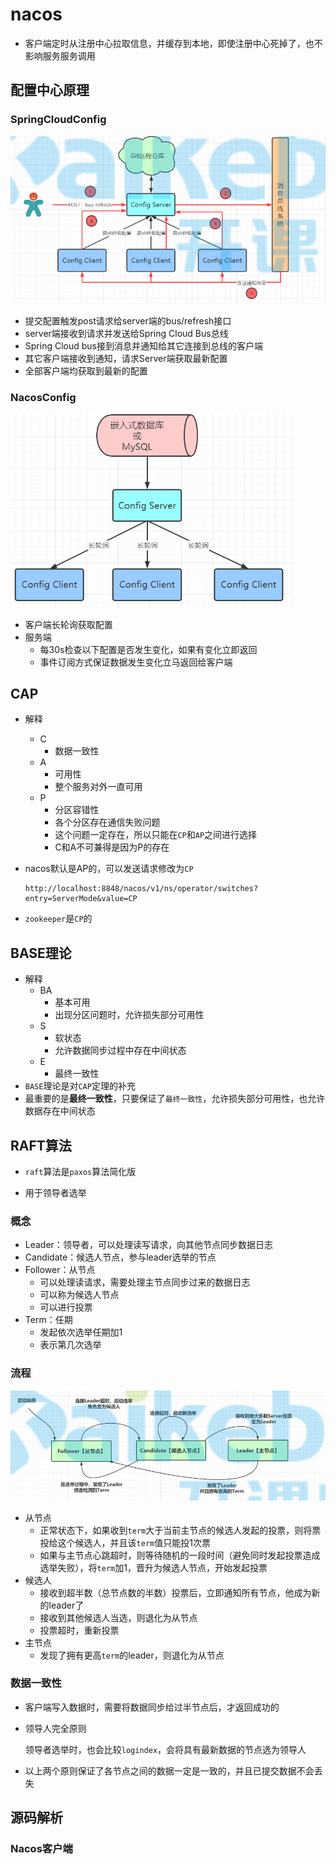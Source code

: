 # nacos

+ 客户端定时从注册中心拉取信息，并缓存到本地，即使注册中心死掉了，也不影响服务服务调用

## 配置中心原理

### SpringCloudConfig

![image-20210104002317403](assets/image-20210104002317403.png) 

+ 提交配置触发post请求给server端的bus/refresh接口
+  server端接收到请求并发送给Spring Cloud Bus总线
+ Spring Cloud bus接到消息并通知给其它连接到总线的客户端
+ 其它客户端接收到通知，请求Server端获取最新配置
+ 全部客户端均获取到最新的配置

### NacosConfig

![image-20210104002429824](assets/image-20210104002429824.png) 

+ 客户端长轮询获取配置
+ 服务端
  + 每30s检查以下配置是否发生变化，如果有变化立即返回
  + 事件订阅方式保证数据发生变化立马返回给客户端

## CAP

+ 解释

  + C
    + 数据一致性
  + A
    + 可用性
    + 整个服务对外一直可用
  + P
    + 分区容错性
    + 各个分区存在通信失败问题
    + 这个问题一定存在，所以只能在`CP`和`AP`之间进行选择
    + C和A不可兼得是因为P的存在

+ nacos默认是AP的，可以发送请求修改为`CP`

  ```
  http://localhost:8848/nacos/v1/ns/operator/switches?entry=ServerMode&value=CP
  ```

+ `zookeeper`是`CP`的

## BASE理论

+ 解释
  + BA
    + 基本可用
    + 出现分区问题时，允许损失部分可用性
  + S
    + 软状态
    + 允许数据同步过程中存在中间状态
  + E
    + 最终一致性
+ `BASE`理论是对`CAP`定理的补充
+ 最重要的是**最终一致性**，只要保证了`最终一致性`，允许损失部分可用性，也允许数据存在中间状态

## RAFT算法

+ `raft`算法是`paxos`算法简化版

+ 用于领导者选举

### 概念

+ Leader：领导者，可以处理读写请求，向其他节点同步数据日志
+ Candidate：候选人节点，参与leader选举的节点
+ Follower：从节点
  + 可以处理读请求，需要处理主节点同步过来的数据日志
  + 可以称为候选人节点
  + 可以进行投票
+ Term：任期
  + 发起依次选举任期加1
  + 表示第几次选举

### 流程

![image-20210104013110709](assets/image-20210104013110709.png) 

+ 从节点
  + 正常状态下，如果收到`term`大于当前主节点的候选人发起的投票，则将票投给这个候选人，并且该`term`值只能投1次票
  + 如果与主节点心跳超时，则等待随机的一段时间（避免同时发起投票造成选举失败），将`term`加1，晋升为候选人节点，开始发起投票
+ 候选人
  + 接收到超半数（总节点数的半数）投票后，立即通知所有节点，他成为新的leader了
  + 接收到其他候选人当选，则退化为从节点
  + 投票超时，重新投票
+ 主节点
  + 发现了拥有更高`term`的leader，则退化为从节点

### 数据一致性

+ 客户端写入数据时，需要将数据同步给过半节点后，才返回成功的

+ 领导人完全原则

  领导者选举时，也会比较`logindex`，会将具有最新数据的节点选为领导人

+ 以上两个原则保证了各节点之间的数据一定是一致的，并且已提交数据不会丢失

## 源码解析

### Nacos客户端

